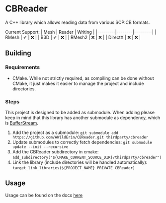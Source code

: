 # CBReader
A C++ library which allows reading data from various SCP:CB formats.

Current Support:
| Mesh    | Reader | Writing |
|---------|--------|---------|
| RMesh   | ✔     | ❌      |
| B3D     | ✔     | ❌      |
| RMesh2  | ❌    | ❌      |
| DirectX | ❌    | ❌      |

## Building
### Requirements
- CMake. While not strictly required, as compiling can be done without CMake, it just makes it easier to manage the project and include directories.

### Steps
This project is designed to be added as submodule. When adding please keep in mind that this library has another submodule as dependency, which is [BufferStream](https://github.com/craftablescience/BufferStream).

1. Add the project as a submodule: 
    `git submodule add https://github.com/AWildErin/CBReader.git thirdparty/cbreader`
2. Update submodules to correctly fetch dependencies: 
    `git submodule update --init --recursive`
3. Add the CBReader subdirectory in cmake: 
    `add_subdirectory("${CMAKE_CURRENT_SOURCE_DIR}/thirdparty/cbreader")`
4. Link the library (include directories will be handled automatically): 
    `target_link_libraries(${PROJECT_NAME} PRIVATE CBReader)`

## Usage
Usage can be found on the docs [here](https://awilderin.github.io/CBReader/)
